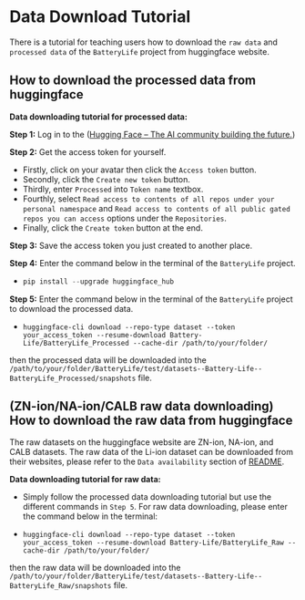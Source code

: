 # Data Download Tutorial

There is a tutorial for teaching users how to download the `raw data` and `processed data` of the `BatteryLife` project from huggingface website.



## How to download the processed data from huggingface

**Data downloading tutorial for processed data:**

**Step 1:** Log in to the ([Hugging Face – The AI community building the future.](https://huggingface.co/))

**Step 2:** Get the access token for yourself. 

- Firstly, click on your avatar then click the `Access token` button.
- Secondly, click the `Create new token` button.
- Thirdly, enter `Processed` into `Token name` textbox.
- Fourthly, select `Read access to contents of all repos under your personal namespace` and `Read access to contents of all public gated repos you can access` options under the `Repositories`.
- Finally, click the `Create token` button at the end.

**Step 3:** Save the access token you just created to another place.

**Step 4:** Enter the command below in the terminal of the `BatteryLife` project.

- ```python
  pip install --upgrade huggingface_hub
  ```

**Step 5:** Enter the command below in the terminal of the `BatteryLife` project to download the processed data.

- ```
  huggingface-cli download --repo-type dataset --token your_access_token --resume-download Battery-Life/BatteryLife_Processed --cache-dir /path/to/your/folder/
  ```

then the processed data will be downloaded into the `/path/to/your/folder/BatteryLife/test/datasets--Battery-Life--BatteryLife_Processed/snapshots` file.



## (ZN-ion/NA-ion/CALB raw data downloading) How to download the raw data from huggingface

The raw datasets on the huggingface website are ZN-ion, NA-ion, and CALB datasets. The raw data of the Li-ion dataset can be downloaded from their websites, please refer to the `Data availability` section of [README](../README.md).

**Data downloading tutorial for raw data:**

- Simply follow the processed data downloading tutorial but use the different commands in `Step 5`. For raw data downloading, please enter the command below in the terminal:

- ```
  huggingface-cli download --repo-type dataset --token your_access_token --resume-download Battery-Life/BatteryLife_Raw --cache-dir /path/to/your/folder/
  ```

then the raw data will be downloaded into the `/path/to/your/folder/BatteryLife/test/datasets--Battery-Life--BatteryLife_Raw/snapshots` file.
